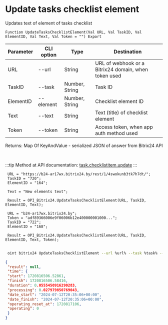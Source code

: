 ﻿---
sidebar_position: 2
---

# Update tasks checklist element
 Updates text of element of tasks checklist



`Function UpdateTasksChecklistElement(Val URL, Val TaskID, Val ElementID, Val Text, Val Token = "") Export`

 | Parameter | CLI option | Type | Destination |
 |-|-|-|-|
 | URL | --url | String | URL of webhook or a Bitrix24 domain, when token used |
 | TaskID | --task | Number, String | Task ID |
 | ElementID | --element | Number, String | Checklist element ID |
 | Text | --text | String | Text (title) of checklist element |
 | Token | --token | String | Access token, when app auth method used |

 
 Returns: Map Of KeyAndValue - serialized JSON of answer from Bitrix24 API

<br/>

:::tip
Method at API documentation: [task.checklistitem.update](https://dev.1c-bitrix.ru/rest_help/tasks/task/checklistitem/update.php)
:::
<br/>


```bsl title="Code example"
 URL = "https://b24-ar17wx.bitrix24.by/rest/1/4swokunb3tk7h7dt/";
 TaskID = "720";
 ElementID = "164";
 
 Text = "New elements text";
 
 Result = OPI_Bitrix24.UpdateTasksChecklistElement(URL, TaskID, ElementID, Text);
 
 URL = "b24-ar17wx.bitrix24.by";
 Token = "adf89366006e9f06006b12e400000001000...";
 TaskID = "722";
 ElementID = "168";
 
 Result = OPI_Bitrix24.UpdateTasksChecklistElement(URL, TaskID, ElementID, Text, Token);
```
	


```sh title="CLI command example"
 
 oint bitrix24 UpdateTasksChecklistElement --url %url% --task %task% --element %element% --text %text% --token %token%

```

```json title="Result"
{
 "result": null,
 "time": {
 "start": 1720816506.52861,
 "finish": 1720816506.58416,
 "duration": 0.0555450916290283,
 "processing": 0.027979850769043,
 "date_start": "2024-07-12T20:35:06+00:00",
 "date_finish": "2024-07-12T20:35:06+00:00",
 "operating_reset_at": 1720817106,
 "operating": 0
 }
}
```
